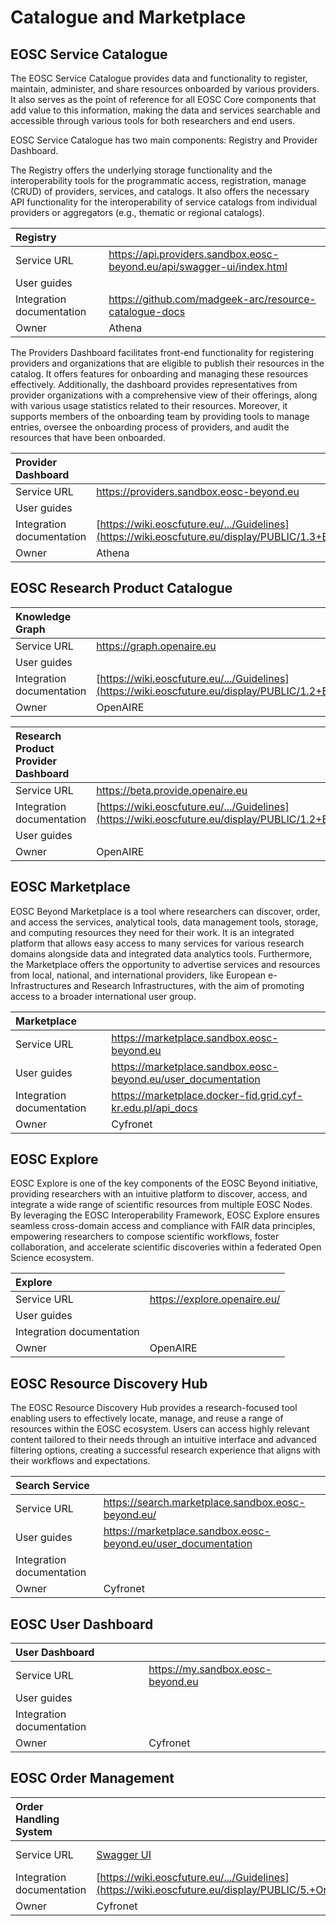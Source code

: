 # Catalogue and Marketplace

## EOSC Service Catalogue

The EOSC Service Catalogue provides data and functionality to register, maintain, administer, and share resources onboarded by various providers. It also serves as the point of reference for all EOSC Core components that add value to this information, making the data and services searchable and accessible through various tools for both researchers and end users.

EOSC Service Catalogue has two main components: Registry and Provider Dashboard.

The Registry offers the underlying storage functionality and the interoperability tools for the programmatic access, registration, manage (CRUD) of providers, services, and catalogs. It also offers the necessary API functionality for the interoperability of service catalogs from individual providers or aggregators (e.g., thematic or regional catalogs).

| Registry                  |                                                                          |
| :------------------------ | :----------------------------------------------------------------------- |
| Service URL               | <https://api.providers.sandbox.eosc-beyond.eu/api/swagger-ui/index.html> |
| User guides               |                                                                          |
| Integration documentation | <https://github.com/madgeek-arc/resource-catalogue-docs>                 |
| Owner                     | Athena                                                                   |

The Providers Dashboard facilitates front-end functionality for registering providers and organizations that are eligible to publish their resources in the catalog. It offers features for onboarding and managing these resources effectively. Additionally, the dashboard provides representatives from provider organizations with a comprehensive view of their offerings, along with various usage statistics related to their resources. Moreover, it supports members of the onboarding team by providing tools to manage entries, oversee the onboarding process of providers, and audit the resources that have been onboarded.

| Provider Dashboard        |                                                                                                                                                                   |
| :------------------------ | :---------------------------------------------------------------------------------------------------------------------------------------------------------------- |
| Service URL               | <https://providers.sandbox.eosc-beyond.eu>                                                                                                                        |
| User guides               |                                                                                                                                                                   |
| Integration documentation | [https://wiki.eoscfuture.eu/.../Guidelines](https://wiki.eoscfuture.eu/display/PUBLIC/1.3+EOSC+Service+Catalogue%3A+Architecture+and+Interoperability+Guidelines) |
| Owner                     | Athena                                                                                                                                                            |

## EOSC Research Product Catalogue

| Knowledge Graph           |                                                                                                                                                                            |
| :------------------------ | :------------------------------------------------------------------------------------------------------------------------------------------------------------------------- |
| Service URL               | <https://graph.openaire.eu>                                                                                                                                                |
| User guides               |                                                                                                                                                                            |
| Integration documentation | [https://wiki.eoscfuture.eu/.../Guidelines](https://wiki.eoscfuture.eu/display/PUBLIC/1.2+EOSC+Research+Product+Catalogue%3A+Architecture+and+Interoperability+Guidelines) |
| Owner                     | OpenAIRE                                                                                                                                                                   |

| Research Product Provider Dashboard |                                                                                                                                                                            |
| :---------------------------------- | :------------------------------------------------------------------------------------------------------------------------------------------------------------------------- |
| Service URL                         | <https://beta.provide.openaire.eu>                                                                                                                                         |
| Integration documentation           | [https://wiki.eoscfuture.eu/.../Guidelines](https://wiki.eoscfuture.eu/display/PUBLIC/1.2+EOSC+Research+Product+Catalogue%3A+Architecture+and+Interoperability+Guidelines) |
| User guides                         |                                                                                                                                                                            |
| Owner                               | OpenAIRE                                                                                                                                                                   |

## EOSC Marketplace

EOSC Beyond Marketplace is a tool where researchers can discover, order, and access the services, analytical tools, data management tools, storage, and computing resources they need for their work. It is an integrated platform that allows easy access to many services for various research domains alongside data and integrated data analytics tools. Furthermore, the Marketplace offers the opportunity to advertise services and resources from local, national, and international providers, like European e-Infrastructures and Research Infrastructures, with the aim of promoting access to a broader international user group.

| Marketplace               |                                                                 |
| :------------------------ | :-------------------------------------------------------------- |
| Service URL               | <https://marketplace.sandbox.eosc-beyond.eu>                    |
| User guides               | <https://marketplace.sandbox.eosc-beyond.eu/user_documentation> |
| Integration documentation | <https://marketplace.docker-fid.grid.cyf-kr.edu.pl/api_docs>    |
| Owner                     | Cyfronet                                                        |

## EOSC Explore

EOSC Explore is one of the key components of the EOSC Beyond initiative, providing researchers with an intuitive platform to discover, access, and integrate a wide range of scientific resources from multiple EOSC Nodes. By leveraging the EOSC Interoperability Framework, EOSC Explore ensures seamless cross-domain access and compliance with FAIR data principles, empowering researchers to compose scientific workflows, foster collaboration, and accelerate scientific discoveries within a federated Open Science ecosystem.

| Explore                   |                                |
| :------------------------ | :----------------------------- |
| Service URL               | <https://explore.openaire.eu/> |
| User guides               |                                |
| Integration documentation |                                |
| Owner                     | OpenAIRE                       |

## EOSC Resource Discovery Hub

The EOSC Resource Discovery Hub provides a research-focused tool enabling users to effectively locate, manage, and reuse a range of resources within the EOSC ecosystem. Users can access highly relevant content tailored to their needs through an intuitive interface and advanced filtering options, creating a successful research experience that aligns with their workflows and expectations.

| Search Service            |                                                                 |
| :------------------------ | :-------------------------------------------------------------- |
| Service URL               | <https://search.marketplace.sandbox.eosc-beyond.eu/>            |
| User guides               | <https://marketplace.sandbox.eosc-beyond.eu/user_documentation> |
| Integration documentation |                                                                 |
| Owner                     | Cyfronet                                                        |

## EOSC User Dashboard

| User Dashboard            |                                     |
| :------------------------ | :---------------------------------- |
| Service URL               | <https://my.sandbox.eosc-beyond.eu> |
| User guides               |                                     |
| Integration documentation |                                     |
| Owner                     | Cyfronet                            |

## EOSC Order Management

| Order Handling System     |                                                                                                                                                            |             |   |
| :------------------------ | :--------------------------------------------------------------------------------------------------------------------------------------------------------- | ----------- | - |
| Service URL               | [Swagger UI](https://marketplace.sandbox.eosc-beyond.eu/api_docs/swagger/index.html?urls.primaryName=EOSC%20Marketplace%20Ordering%20API)                  | User guides |   |
| Integration documentation | [https://wiki.eoscfuture.eu/.../Guidelines](https://wiki.eoscfuture.eu/display/PUBLIC/5.+Order+Management%3A+Architecture+and+Interoperability+Guidelines) |             |   |
| Owner                     | Cyfronet                                                                                                                                                   |             |   |
